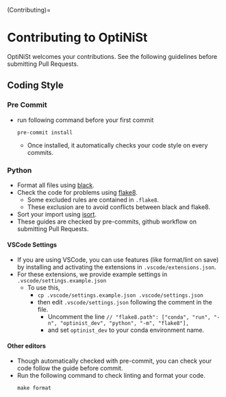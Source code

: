 (Contributing)=
# Contributing to OptiNiSt
OptiNiSt welcomes your contributions.
See the following guidelines before submitting Pull Requests.

## Coding Style
### Pre Commit
- run following command before your first commit
  ```
  pre-commit install
  ```
  - Once installed, it automatically checks your code style on every commits.

### Python
- Format all files using [black](https://black.readthedocs.io/en/stable/#).
- Check the code for problems using [flake8](https://pypi.org/project/flake8/).
  - Some excluded rules are contained in `.flake8`.
  - These exclusion are to avoid conflicts between black and flake8.
- Sort your import using [isort](https://github.com/PyCQA/isort).
- These guides are checked by pre-commits, github workflow on submitting Pull Requests.

#### VSCode Settings
- If you are using VSCode, you can use features (like format/lint on save) by installing and activating the extensions in `.vscode/extensions.json`.
- For these extensions, we provide example settings in `.vscode/settings.example.json`
  - To use this,
    - `cp .vscode/settings.example.json .vscode/settings.json`
    - then edit `.vscode/settings.json` following the comment in the file.
      - Uncomment the line `// "flake8.path": ["conda", "run", "-n", "optinist_dev", "python", "-m", "flake8"],`
      - and set `optinist_dev` to your conda environment name.

#### Other editors
- Though automatically checked with pre-commit, you can check your code follow the guide before commit.
- Run the following command to check linting and format your code.
  ```
  make format
  ```
